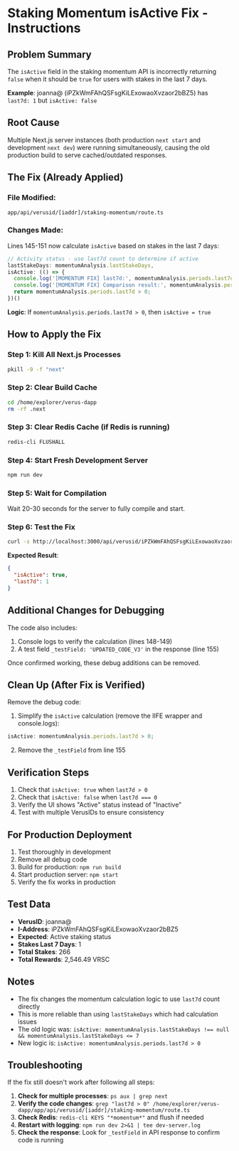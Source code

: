 # Staking Momentum isActive Fix - Instructions

## Problem Summary

The `isActive` field in the staking momentum API is incorrectly returning `false` when it should be `true` for users with stakes in the last 7 days.

**Example**: joanna@ (iPZkWmFAhQSFsgKiLExowaoXvzaor2bBZ5) has `last7d: 1` but `isActive: false`

## Root Cause

Multiple Next.js server instances (both production `next start` and development `next dev`) were running simultaneously, causing the old production build to serve cached/outdated responses.

## The Fix (Already Applied)

### File Modified:

`app/api/verusid/[iaddr]/staking-momentum/route.ts`

### Changes Made:

Lines 145-151 now calculate `isActive` based on stakes in the last 7 days:

```typescript
// Activity status - use last7d count to determine if active
lastStakeDays: momentumAnalysis.lastStakeDays,
isActive: (() => {
  console.log('[MOMENTUM FIX] last7d:', momentumAnalysis.periods.last7d, 'type:', typeof momentumAnalysis.periods.last7d);
  console.log('[MOMENTUM FIX] Comparison result:', momentumAnalysis.periods.last7d > 0);
  return momentumAnalysis.periods.last7d > 0;
})()
```

**Logic**: If `momentumAnalysis.periods.last7d > 0`, then `isActive = true`

## How to Apply the Fix

### Step 1: Kill All Next.js Processes

```bash
pkill -9 -f "next"
```

### Step 2: Clear Build Cache

```bash
cd /home/explorer/verus-dapp
rm -rf .next
```

### Step 3: Clear Redis Cache (if Redis is running)

```bash
redis-cli FLUSHALL
```

### Step 4: Start Fresh Development Server

```bash
npm run dev
```

### Step 5: Wait for Compilation

Wait 20-30 seconds for the server to fully compile and start.

### Step 6: Test the Fix

```bash
curl -s http://localhost:3000/api/verusid/iPZkWmFAhQSFsgKiLExowaoXvzaor2bBZ5/staking-momentum | jq '.data.momentum | {isActive, last7d}'
```

**Expected Result**:

```json
{
  "isActive": true,
  "last7d": 1
}
```

## Additional Changes for Debugging

The code also includes:

1. Console logs to verify the calculation (lines 148-149)
2. A test field `_testField: 'UPDATED_CODE_V3'` in the response (line 155)

Once confirmed working, these debug additions can be removed.

## Clean Up (After Fix is Verified)

Remove the debug code:

1. Simplify the `isActive` calculation (remove the IIFE wrapper and console.logs):

```typescript
isActive: momentumAnalysis.periods.last7d > 0;
```

2. Remove the `_testField` from line 155

## Verification Steps

1. Check that `isActive: true` when `last7d > 0`
2. Check that `isActive: false` when `last7d === 0`
3. Verify the UI shows "Active" status instead of "Inactive"
4. Test with multiple VerusIDs to ensure consistency

## For Production Deployment

1. Test thoroughly in development
2. Remove all debug code
3. Build for production: `npm run build`
4. Start production server: `npm start`
5. Verify the fix works in production

## Test Data

- **VerusID**: joanna@
- **I-Address**: iPZkWmFAhQSFsgKiLExowaoXvzaor2bBZ5
- **Expected**: Active staking status
- **Stakes Last 7 Days**: 1
- **Total Stakes**: 266
- **Total Rewards**: 2,546.49 VRSC

## Notes

- The fix changes the momentum calculation logic to use `last7d` count directly
- This is more reliable than using `lastStakeDays` which had calculation issues
- The old logic was: `isActive: momentumAnalysis.lastStakeDays !== null && momentumAnalysis.lastStakeDays <= 7`
- New logic is: `isActive: momentumAnalysis.periods.last7d > 0`

## Troubleshooting

If the fix still doesn't work after following all steps:

1. **Check for multiple processes**: `ps aux | grep next`
2. **Verify the code changes**: `grep "last7d > 0" /home/explorer/verus-dapp/app/api/verusid/[iaddr]/staking-momentum/route.ts`
3. **Check Redis**: `redis-cli KEYS "*momentum*"` and flush if needed
4. **Restart with logging**: `npm run dev 2>&1 | tee dev-server.log`
5. **Check the response**: Look for `_testField` in API response to confirm code is running
